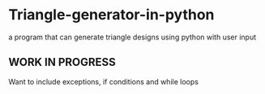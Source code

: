 # Triangle-generator-in-python
a program that can generate triangle designs using python with user input

## WORK IN PROGRESS
Want to include exceptions, if conditions and while loops
